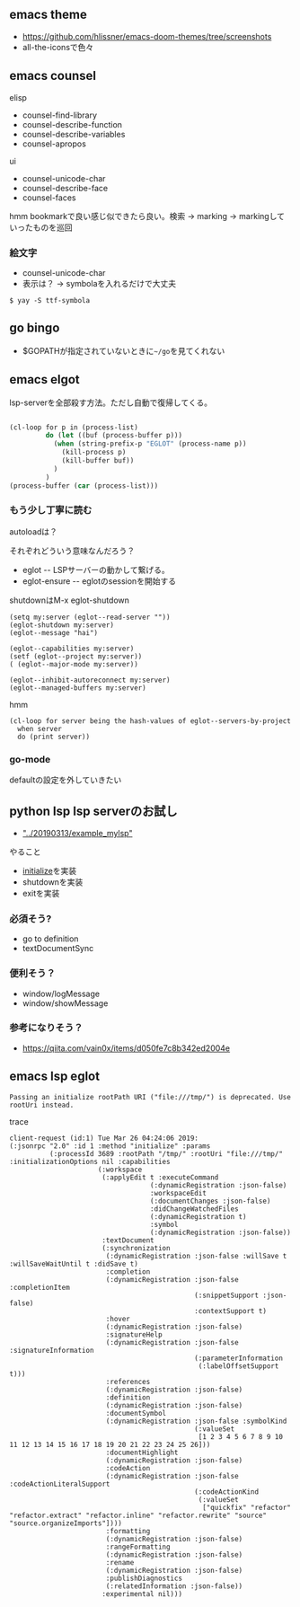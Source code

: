 ## emacs theme

- https://github.com/hlissner/emacs-doom-themes/tree/screenshots
- all-the-iconsで色々

## emacs counsel

elisp

- counsel-find-library
- counsel-describe-function
- counsel-describe-variables
- counsel-apropos

ui

- counsel-unicode-char
- counsel-describe-face
- counsel-faces

hmm bookmarkで良い感じ似できたら良い。検索 -> marking -> markingしていったものを巡回

### 絵文字

- counsel-unicode-char
- 表示は？ -> symbolaを入れるだけで大丈夫

```console
$ yay -S ttf-symbola
```

## go bingo

- $GOPATHが指定されていないときに`~/go`を見てくれない

## emacs elgot

lsp-serverを全部殺す方法。ただし自動で復帰してくる。

```lisp

(cl-loop for p in (process-list)
         do (let ((buf (process-buffer p)))
           (when (string-prefix-p "EGLOT" (process-name p))
             (kill-process p)
             (kill-buffer buf))
           )
         )
(process-buffer (car (process-list)))
```

### もう少し丁寧に読む

autoloadは？

それぞれどういう意味なんだろう？

- eglot -- LSPサーバーの動かして繋げる。
- eglot-ensure -- eglotのsessionを開始する

shutdownはM-x eglot-shutdown

```
(setq my:server (eglot--read-server ""))
(eglot-shutdown my:server)
(eglot--message "hai")

(eglot--capabilities my:server)
(setf (eglot--project my:server))
( (eglot--major-mode my:server))

(eglot--inhibit-autoreconnect my:server)
(eglot--managed-buffers my:server)
```

hmm

```
(cl-loop for server being the hash-values of eglot--servers-by-project
  when server
  do (print server))
```

### go-mode

defaultの設定を外していきたい


## python lsp lsp serverのお試し

- ["../20190313/example_mylsp"]("../20190313/example_mylsp")

やること

- [initialize](https://microsoft.github.io/language-server-protocol/specification#initialize)を実装
- shutdownを実装
- exitを実装

### 必須そう?

- go to definition
- textDocumentSync

### 便利そう？

- window/logMessage
- window/showMessage

### 参考になりそう？

- https://qiita.com/vain0x/items/d050fe7c8b342ed2004e

## emacs lsp eglot

```
Passing an initialize rootPath URI ("file:///tmp/") is deprecated. Use rootUri instead.
```

trace
```
client-request (id:1) Tue Mar 26 04:24:06 2019:
(:jsonrpc "2.0" :id 1 :method "initialize" :params
          (:processId 3689 :rootPath "/tmp/" :rootUri "file:///tmp/" :initializationOptions nil :capabilities
                      (:workspace
                       (:applyEdit t :executeCommand
                                   (:dynamicRegistration :json-false)
                                   :workspaceEdit
                                   (:documentChanges :json-false)
                                   :didChangeWatchedFiles
                                   (:dynamicRegistration t)
                                   :symbol
                                   (:dynamicRegistration :json-false))
                       :textDocument
                       (:synchronization
                        (:dynamicRegistration :json-false :willSave t :willSaveWaitUntil t :didSave t)
                        :completion
                        (:dynamicRegistration :json-false :completionItem
                                              (:snippetSupport :json-false)
                                              :contextSupport t)
                        :hover
                        (:dynamicRegistration :json-false)
                        :signatureHelp
                        (:dynamicRegistration :json-false :signatureInformation
                                              (:parameterInformation
                                               (:labelOffsetSupport t)))
                        :references
                        (:dynamicRegistration :json-false)
                        :definition
                        (:dynamicRegistration :json-false)
                        :documentSymbol
                        (:dynamicRegistration :json-false :symbolKind
                                              (:valueSet
                                               [1 2 3 4 5 6 7 8 9 10 11 12 13 14 15 16 17 18 19 20 21 22 23 24 25 26]))
                        :documentHighlight
                        (:dynamicRegistration :json-false)
                        :codeAction
                        (:dynamicRegistration :json-false :codeActionLiteralSupport
                                              (:codeActionKind
                                               (:valueSet
                                                ["quickfix" "refactor" "refactor.extract" "refactor.inline" "refactor.rewrite" "source" "source.organizeImports"])))
                        :formatting
                        (:dynamicRegistration :json-false)
                        :rangeFormatting
                        (:dynamicRegistration :json-false)
                        :rename
                        (:dynamicRegistration :json-false)
                        :publishDiagnostics
                        (:relatedInformation :json-false))
                       :experimental nil)))
```

